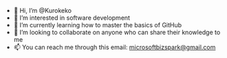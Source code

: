 - 👋 Hi, I’m @Kurokeko
- 👀 I’m interested in software development
- 🌱 I’m currently learning how to master the basics of GitHub
- 💞️ I’m looking to collaborate on anyone who can share their knowledge to me
- 📫 You can reach me through this email: microsoftbizspark@gmail.com

<!---
Kurokeko/Kurokeko is a ✨ special ✨ repository because its `README.md` (this file) appears on your GitHub profile.
You can click the Preview link to take a look at your changes.
--->

